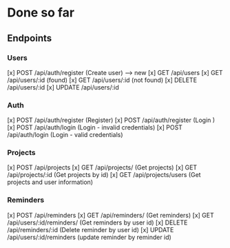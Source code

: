 # Done so far #

## Endpoints ##

### Users ###

[x] POST /api/auth/register (Create user) --> new
[x] GET /api/users
[x] GET /api/users/:id (found)
[x] GET /api/users/:id (not found)
[x] DELETE /api/users/:id
[x] UPDATE /api/users/:id

### Auth ###

[x] POST /api/auth/register (Register)
[x] POST /api/auth/register (Login )
[x] POST /api/auth/login (Login - invalid credentials)
[x] POST /api/auth/login (Login - valid credentials)


### Projects ###

[x] POST /api/projects
[x] GET /api/projects/ (Get projects)
[x] GET /api/projects/:id (Get projects by id)
[x] GET /api/projects/users (Get projects and user information)

### Reminders ###
[x] POST /api/reminders
[x] GET /api/reminders/ (Get reminders)
[x] GET /api/users/:id/reminders/ (Get reminders by user id)
[x] DELETE /api/reminders/:id (Delete reminder by user id)
[x] UPDATE /api/users/:id/reminders (update reminder by reminder id)
